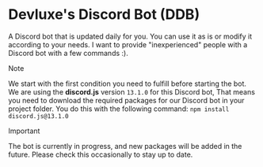 # Devluxe's Discord Bot (DDB)
A Discord bot that is updated daily for you. You can use it as is or modify it according to your needs. I want to provide "inexperienced" people with a Discord bot with a few commands :).

> [!NOTE]
> We start with the first condition you need to fulfill before starting the bot.
> We are using the **discord.js** version `13.1.0` for this Discord bot, That means you need to download the required packages for our Discord bot in your project folder.
> You do this with the following command: `npm install discord.js@13.1.0`

> [!IMPORTANT]
> The bot is currently in progress, and new packages will be added in the future. Please check this occasionally to stay up to date.
